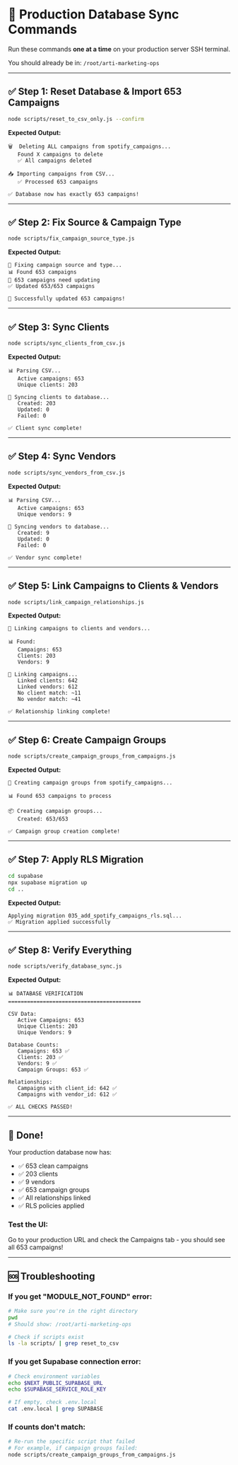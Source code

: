 # 🚀 Production Database Sync Commands

Run these commands **one at a time** on your production server SSH terminal.

You should already be in: `/root/arti-marketing-ops`

---

## ✅ Step 1: Reset Database & Import 653 Campaigns

```bash
node scripts/reset_to_csv_only.js --confirm
```

**Expected Output:**
```
🗑️  Deleting ALL campaigns from spotify_campaigns...
   Found X campaigns to delete
   ✅ All campaigns deleted

📥 Importing campaigns from CSV...
   ✅ Processed 653 campaigns
   
✅ Database now has exactly 653 campaigns!
```

---

## ✅ Step 2: Fix Source & Campaign Type

```bash
node scripts/fix_campaign_source_type.js
```

**Expected Output:**
```
🔧 Fixing campaign source and type...
📊 Found 653 campaigns
🔧 653 campaigns need updating
✅ Updated 653/653 campaigns

🎉 Successfully updated 653 campaigns!
```

---

## ✅ Step 3: Sync Clients

```bash
node scripts/sync_clients_from_csv.js
```

**Expected Output:**
```
📊 Parsing CSV...
   Active campaigns: 653
   Unique clients: 203

🔄 Syncing clients to database...
   Created: 203
   Updated: 0
   Failed: 0

✅ Client sync complete!
```

---

## ✅ Step 4: Sync Vendors

```bash
node scripts/sync_vendors_from_csv.js
```

**Expected Output:**
```
📊 Parsing CSV...
   Active campaigns: 653
   Unique vendors: 9

🔄 Syncing vendors to database...
   Created: 9
   Updated: 0
   Failed: 0

✅ Vendor sync complete!
```

---

## ✅ Step 5: Link Campaigns to Clients & Vendors

```bash
node scripts/link_campaign_relationships.js
```

**Expected Output:**
```
🔗 Linking campaigns to clients and vendors...

📊 Found:
   Campaigns: 653
   Clients: 203
   Vendors: 9

🔗 Linking campaigns...
   Linked clients: 642
   Linked vendors: 612
   No client match: ~11
   No vendor match: ~41

✅ Relationship linking complete!
```

---

## ✅ Step 6: Create Campaign Groups

```bash
node scripts/create_campaign_groups_from_campaigns.js
```

**Expected Output:**
```
🎯 Creating campaign groups from spotify_campaigns...

📊 Found 653 campaigns to process

📦 Creating campaign groups...
   Created: 653/653

✅ Campaign group creation complete!
```

---

## ✅ Step 7: Apply RLS Migration

```bash
cd supabase
npx supabase migration up
cd ..
```

**Expected Output:**
```
Applying migration 035_add_spotify_campaigns_rls.sql...
✅ Migration applied successfully
```

---

## ✅ Step 8: Verify Everything

```bash
node scripts/verify_database_sync.js
```

**Expected Output:**
```
📊 DATABASE VERIFICATION
==========================================

CSV Data:
   Active Campaigns: 653
   Unique Clients: 203
   Unique Vendors: 9

Database Counts:
   Campaigns: 653 ✅
   Clients: 203 ✅
   Vendors: 9 ✅
   Campaign Groups: 653 ✅

Relationships:
   Campaigns with client_id: 642 ✅
   Campaigns with vendor_id: 612 ✅

✅ ALL CHECKS PASSED!
```

---

## 🎉 Done!

Your production database now has:
- ✅ 653 clean campaigns
- ✅ 203 clients
- ✅ 9 vendors
- ✅ 653 campaign groups
- ✅ All relationships linked
- ✅ RLS policies applied

### Test the UI:
Go to your production URL and check the Campaigns tab - you should see all 653 campaigns!

---

## 🆘 Troubleshooting

### If you get "MODULE_NOT_FOUND" error:
```bash
# Make sure you're in the right directory
pwd
# Should show: /root/arti-marketing-ops

# Check if scripts exist
ls -la scripts/ | grep reset_to_csv
```

### If you get Supabase connection error:
```bash
# Check environment variables
echo $NEXT_PUBLIC_SUPABASE_URL
echo $SUPABASE_SERVICE_ROLE_KEY

# If empty, check .env.local
cat .env.local | grep SUPABASE
```

### If counts don't match:
```bash
# Re-run the specific script that failed
# For example, if campaign groups failed:
node scripts/create_campaign_groups_from_campaigns.js
```

